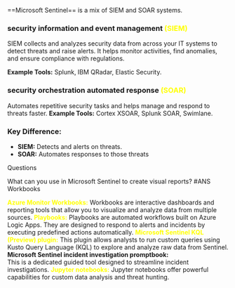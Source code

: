 
==Microsoft Sentinel== is a mix of SIEM and SOAR systems.
### security information and event management <span style=color:yellow>(SIEM)</span>

SIEM collects and analyzes security data from across your IT systems to detect threats and raise alerts. It helps monitor activities, find anomalies, and ensure compliance with regulations.

**Example Tools:** Splunk, IBM QRadar, Elastic Security.

### security orchestration automated response <span style=color:yellow>(SOAR)</span>

Automates repetitive security tasks and helps manage and respond to threats faster.
**Example Tools:** Cortex XSOAR, Splunk SOAR, Swimlane.

### **Key Difference:**

- **SIEM:** Detects and alerts on threats.
- **SOAR:** Automates responses to those threats

Questions 

What can you use in Microsoft Sentinel to create visual reports?
#ANS Workbooks

<span style=color:yellow>**Azure Monitor Workbooks:** </span> 
Workbooks are interactive dashboards and reporting tools that allow you to visualize and analyze data from multiple sources.
<span style=color:yellow>**Playbooks:**  </span>
Playbooks are automated workflows built on Azure Logic Apps. They are designed to respond to alerts and incidents by executing predefined actions automatically.
<span style=color:yellow>**Microsoft Sentinel KQL (Preview) plugin:**  </span>
This plugin allows analysts to run custom queries using Kusto Query Language (KQL) to explore and analyze raw data from Sentinel.
**Microsoft Sentinel incident investigation promptbook:**  
This is a dedicated guided tool designed to streamline incident investigations.
<span style=color:yellow>**Jupyter notebooks:**  </span>
Jupyter notebooks offer powerful capabilities for custom data analysis and threat hunting.